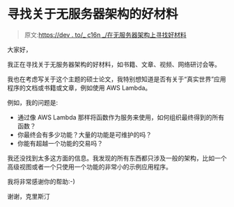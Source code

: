 # 寻找关于无服务器架构的好材料

> 原文:[https://dev . to/_ c16n _/在无服务器架构上寻找好材料](https://dev.to/_c16n_/looking-for-good-material-on-serverless-architecture)

大家好，

我正在寻找关于无服务器架构的好材料，如书籍、文章、视频、网络研讨会等。

我也在考虑写关于这个主题的硕士论文，我特别想知道是否有关于“真实世界”应用程序的文档或书籍或文章，例如使用 AWS Lambda。

例如，我的问题是:

*   通过像 AWS Lambda 那样将函数作为服务来使用，如何组织最终得到的所有函数？
*   你最终会有多少功能？大量的功能是可维护的吗？
*   你能有超越一个功能的交易吗？

我还没找到太多这方面的信息。我发现的所有东西都只涉及一般的架构，比如一个高级视图或者一个只使用一个功能的非常小的示例应用程序。

我将非常感谢你的帮助:-)

谢谢，克里斯汀